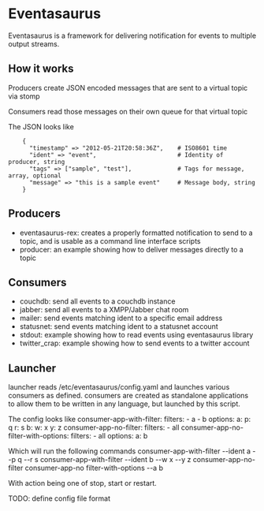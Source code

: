 # Eventasaurus

Eventasaurus is a framework for delivering notification for events to multiple output streams.

How it works
------------

Producers create JSON encoded messages that are sent to a virtual topic via stomp

Consumers read those messages on their own queue for that virtual topic

The JSON looks like

        {	
          "timestamp" => "2012-05-21T20:58:36Z",    # ISO8601 time
          "ident" => "event",                       # Identity of producer, string
          "tags" => ["sample", "test"],             # Tags for message, array, optional
          "message" => "this is a sample event"     # Message body, string
        }

Producers
---------

* eventasaurus-rex:   creates a properly formatted notification to send to a topic, and is usable as a command line interface scripts
* producer:           an example showing how to deliver messages directly to a topic

Consumers
---------

* couchdb:        send all events to a couchdb instance
* jabber:         send all events to a XMPP/Jabber chat room
* mailer:         send events matching ident to a specific email address
* statusnet:      send events matching ident to a statusnet account
* stdout:         example showing how to read events using eventasaurus library
* twitter_crap:   example showing how to send events to a twitter account

Launcher
--------

launcher reads /etc/eventasaurus/config.yaml and launches various consumers as defined. consumers are created as standalone applications to allow them to be written in any language, but launched by this script.

The config looks like
        consumer-app-with-filter:
          filters:
            - a
            - b
          options:
            a:
              p: q
              r: s
            b:
              w: x
              y: z
        consumer-app-no-filter:
          filters:
            - all
        consumer-app-no-filter-with-options:
          filters:
            - all
          options:
            a: b

Which will run the following commands
		consumer-app-with-filter --ident a --p q --r s <action>
		consumer-app-with-filter --ident b --w x --y z <action>
		consumer-app-no-filter <action>
		consumer-app-no filter-with-options --a b <action>

With action being one of stop, start or restart.
		
TODO: define config file format

